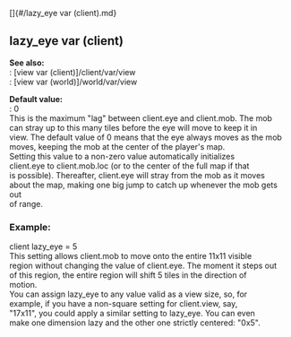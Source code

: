 []{#/lazy_eye var (client).md}    
## lazy_eye var (client)    
**See also:**    
:   [view var (client)]/client/var/view    
:   [view var (world)]/world/var/view    
<!-- -->    
**Default value:**    
:   0    
This is the maximum \"lag\" between client.eye and client.mob. The mob    
can stray up to this many tiles before the eye will move to keep it in    
view. The default value of 0 means that the eye always moves as the mob    
moves, keeping the mob at the center of the player\'s map.    
Setting this value to a non-zero value automatically initializes    
client.eye to client.mob.loc (or to the center of the full map if that    
is possible). Thereafter, client.eye will stray from the mob as it moves    
about the map, making one big jump to catch up whenever the mob gets out    
of range.    
### Example:    
client lazy_eye = 5    
This setting allows client.mob to move onto the entire 11x11 visible    
region without changing the value of client.eye. The moment it steps out    
of this region, the entire region will shift 5 tiles in the direction of    
motion.    
You can assign lazy_eye to any value valid as a view size, so, for    
example, if you have a non-square setting for client.view, say,    
\"17x11\", you could apply a similar setting to lazy_eye. You can even    
make one dimension lazy and the other one strictly centered: \"0x5\".  